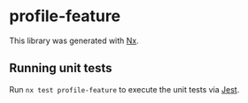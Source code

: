 # profile-feature

This library was generated with [Nx](https://nx.dev).

## Running unit tests

Run `nx test profile-feature` to execute the unit tests via [Jest](https://jestjs.io).
